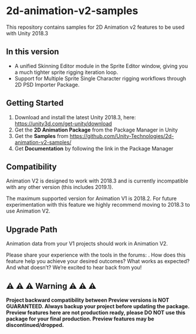 # 2d-animation-v2-samples
This repository contains samples for 2D Animation v2 features to be used with Unity 2018.3

## In this version
* A unified Skinning Editor module in the Sprite Editor window, giving you a much tighter sprite rigging iteration loop.
* Support for Multiple Sprite Single Character rigging workflows through 2D PSD Importer Package.

## Getting Started
1. Download and install the latest Unity 2018.3, here: https://unity3d.com/get-unity/download
2. Get the **2D Animation Package** from the Package Manager in Unity
3. Get the **Samples** from https://github.com/Unity-Technologies/2d-animation-v2-samples/
4. Get **Documentation** by following the link in the Package Manager

## Compatibility
Animation V2 is designed to work with 2018.3 and is currently incompatible with any other version (this includes 2019.1).

The maximum supported version for Animation V1 is 2018.2. For future experimentation with this feature we highly recommend moving to 2018.3 to use Animation V2.

## Upgrade Path
Animation data from your V1 projects should work in Animation V2.

Please share your experience with the tools in the forums: . How does this feature help you achieve your desired outcomes? What works as expected? And what doesn’t? We’re excited to hear back from you! 


## :warning: :warning: :warning: Warning :warning: :warning: :warning:
**Project backward compatibility between Preview versions is NOT GUARANTEED. Always backup your project before updating the package. Preview features here are not production ready, please DO NOT use this package for your final production. Preview features may be discontinued/dropped.**
